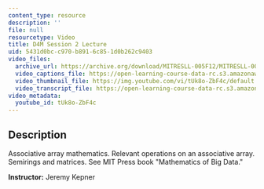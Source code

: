 ```yaml
---
content_type: resource
description: ''
file: null
resourcetype: Video
title: D4M Session 2 Lecture
uid: 5431d0bc-c970-b891-6c85-1d0b262c9403
video_files:
  archive_url: https://archive.org/download/MITRESLL-005F12/MITRESLL-005F12_L02_Lec_300k.mp4
  video_captions_file: https://open-learning-course-data-rc.s3.amazonaws.com/res-ll-005-mathematics-of-big-data-and-machine-learning-january-iap-2020/4420844634e9534ca93d0442ca5a0d3d_tUk8o-ZbF4c.vtt
  video_thumbnail_file: https://img.youtube.com/vi/tUk8o-ZbF4c/default.jpg
  video_transcript_file: https://open-learning-course-data-rc.s3.amazonaws.com/res-ll-005-mathematics-of-big-data-and-machine-learning-january-iap-2020/e7cd13deec9f002f4285a2c3c8744d7f_tUk8o-ZbF4c.pdf
video_metadata:
  youtube_id: tUk8o-ZbF4c
---
```


Description
-----------

Associative array mathematics. Relevant operations on an associative array. Semirings and matrices. See MIT Press book "Mathematics of Big Data."

**Instructor:** Jeremy Kepner